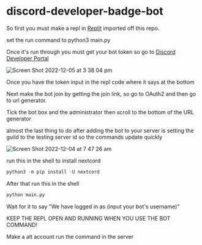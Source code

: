 # discord-developer-badge-bot
So first you must make a repl in <a href="https://replit.com" target="_blank">Replit</a> imported off this repo.

set the run command to python3 main.py

Once it's run through you must get your bot token so go to <a href="https://discord.com/developers/applications" target="_blank">Discord Developer Portal</a>

![Screen Shot 2022-12-05 at 3 38 04 pm](https://user-images.githubusercontent.com/117503464/205550945-cba29b4d-0215-46de-aa55-3b06e235b739.png)


Once you have the token input in the repl code where it says at the bottom

Next make the bot join by getting the join link, so go to OAuth2 and then go to url generator.

Tick the bot box and the administrator then scroll to the bottom of the URL generator 


almost the last thing to do after adding the bot to your server is setting the guild to the testing server id so the commands update quickly

![Screen Shot 2022-12-04 at 7 47 26 am](https://user-images.githubusercontent.com/117503464/205461507-580063ad-c100-41e0-a2cb-41211ee4ac11.png)

run this in the shell to install nextcord
```python
python3 -m pip install -U nextcord
```

After that run this in the shell 

```python
python main.py
```
Wait for it to say "We have logged in as (input your bot's username)"

KEEP THE REPL OPEN AND RUNNING WHEN YOU USE THE BOT COMMAND!

Make a alt account run the command in the server
